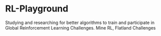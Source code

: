 # RL-Playground

Studying and researching for better algorithms to train and participate in Global Reinforcement Learning Challenges.
Mine RL, Flatland Challenges
